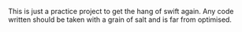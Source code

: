 This is just a practice project to get the hang of swift again.
Any code written should be taken with a grain of salt and is far from optimised.
